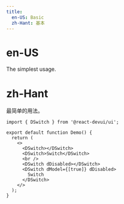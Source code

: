 ```yaml
---
title:
  en-US: Basic
  zh-Hant: 基本
---
```


# en-US

The simplest usage.

# zh-Hant

最简单的用法。

```tsx
import { DSwitch } from '@react-devui/ui';

export default function Demo() {
  return (
    <>
      <DSwitch></DSwitch>
      <DSwitch>Switch</DSwitch>
      <br />
      <DSwitch dDisabled></DSwitch>
      <DSwitch dModel={[true]} dDisabled>
        Switch
      </DSwitch>
    </>
  );
}
```
